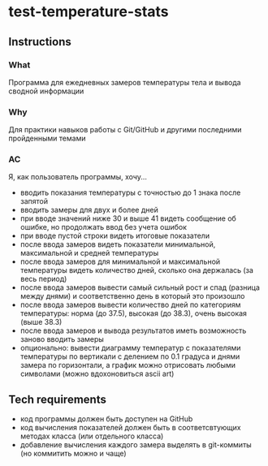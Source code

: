 # test-temperature-stats

## Instructions
### What
Программа для ежедневных замеров температуры тела и вывода сводной информации

### Why
Для практики навыков работы с Git/GitHub и другими последними пройденными темами

### AC
Я, как пользователь программы, хочу...
- вводить показания температуры с точностью до 1 знака после запятой
- вводить замеры для двух и более дней
- при вводе значений ниже 30 и выше 41 видеть сообщение об ошибке, но продолжать ввод без учета ошибок
- при вводе пустой строки видеть итоговые показатели
- после ввода замеров видеть показатели минимальной, максимальной и средней температуры
- после ввода замеров для минимальной и максимальной температуры видеть количество дней, сколько она держалась (за весь период)
- после ввода замеров вывести самый сильный рост и спад (разница между днями) и соответственно день в который это произошло
- после ввода замеров вывести количество дней по категориям температуры: норма (до 37.5), высокая (до 38.3), очень высокая (выше 38.3)
- после ввода замеров и вывода результатов иметь возможность заново вводить замеры
- опционально: вывести диаграмму температур с показателями температуры по вертикали с делением по 0.1 градуса и днями замера по горизонтали, а график можно отрисовать любыми символами (можно вдохоновиться ascii art)

## Tech requirements
- код программы должен быть доступен на GitHub
- код вычисления показателей должен быть в соответсвтующих методах класса (или отдельного класса)
- добавление вычисления каждого замера выделять в git-коммиты (но коммитить можно и чаще)
